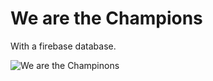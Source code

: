 # We are the Champions

With a firebase database.

![We are the Champinons](https://github.com/wvdh/we-are-the-champions/assets/16451862/a901c69d-9ef5-4c7f-ae50-add258fe8769)


